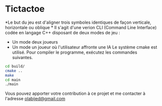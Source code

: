 # Tictactoe
*Le but du jeu est d'aligner trois symboles identiques de façon verticale, horizontale ou oblique *
Il s'agit d'une verion CLI (Command Line Interface) codée en langage C++ disposant de deux modes de jeu :
- Un mode deux joueurs
- Un mode un joueur où l'utilisateur affronte une IA
Le système cmake est utilisé. Pour compiler le programme, exécutez les commandes suivantes.
```bash
cd build/
cmake ..
make
cd main
./main
```
Vous pouvez apporter votre contribution à ce projet et me contacter à l'adresse olabijed@gmail.com
